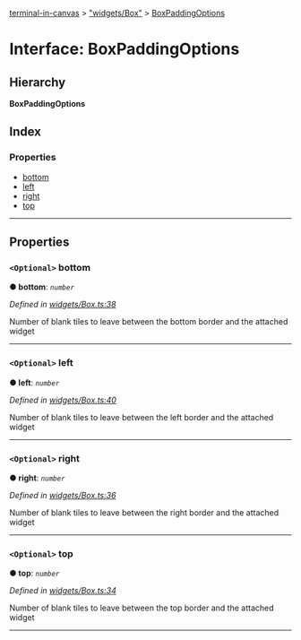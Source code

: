 [terminal-in-canvas](../README.md) > ["widgets/Box"](../modules/_widgets_box_.md) > [BoxPaddingOptions](../interfaces/_widgets_box_.boxpaddingoptions.md)

# Interface: BoxPaddingOptions

## Hierarchy

**BoxPaddingOptions**

## Index

### Properties

* [bottom](_widgets_box_.boxpaddingoptions.md#bottom)
* [left](_widgets_box_.boxpaddingoptions.md#left)
* [right](_widgets_box_.boxpaddingoptions.md#right)
* [top](_widgets_box_.boxpaddingoptions.md#top)

---

## Properties

<a id="bottom"></a>

### `<Optional>` bottom

**● bottom**: *`number`*

*Defined in [widgets/Box.ts:38](https://github.com/danikaze/terminal-in-canvas/blob/6bf63ab/src/widgets/Box.ts#L38)*

Number of blank tiles to leave between the bottom border and the attached widget

___
<a id="left"></a>

### `<Optional>` left

**● left**: *`number`*

*Defined in [widgets/Box.ts:40](https://github.com/danikaze/terminal-in-canvas/blob/6bf63ab/src/widgets/Box.ts#L40)*

Number of blank tiles to leave between the left border and the attached widget

___
<a id="right"></a>

### `<Optional>` right

**● right**: *`number`*

*Defined in [widgets/Box.ts:36](https://github.com/danikaze/terminal-in-canvas/blob/6bf63ab/src/widgets/Box.ts#L36)*

Number of blank tiles to leave between the right border and the attached widget

___
<a id="top"></a>

### `<Optional>` top

**● top**: *`number`*

*Defined in [widgets/Box.ts:34](https://github.com/danikaze/terminal-in-canvas/blob/6bf63ab/src/widgets/Box.ts#L34)*

Number of blank tiles to leave between the top border and the attached widget

___

